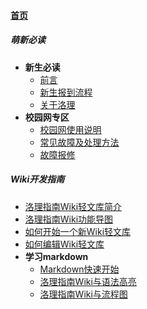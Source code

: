 
#### [首页](?file=home-首页)

##### 萌新必读
- **新生必读**
    - [前言](?file=001-萌新必读/01-新生必读/1-前言 "前言")
    - [新生报到流程](?file=001-萌新必读/01-新生必读/2-新生报到流程 "新生报到流程")
    - [关于洛理](?file=001-萌新必读/01-新生必读/3-关于洛理 "关于洛理")
- **校园网专区**
    - [校园网使用说明](?file=001-萌新必读/02-校园网专区/1-校园网使用说明 "校园网使用说明")
    - [常见故障及处理方法](?file=001-萌新必读/02-校园网专区/2-常见故障及处理方法 "常见故障及处理方法")
    - [故障报修](?file=001-萌新必读/02-校园网专区/3-故障报修 "故障报修")

##### Wiki开发指南
- [洛理指南Wiki轻文库简介](?file=009-Wiki开发指南/01-洛理指南Wiki轻文库简介 "洛理指南Wiki轻文库简介")
- [洛理指南Wiki功能导图](?file=009-Wiki开发指南/02-洛理指南Wiki功能导图 "洛理指南Wiki功能导图")
- [如何开始一个新Wiki轻文库](?file=009-Wiki开发指南/03-如何开始一个新Wiki轻文库 "如何开始一个新Wiki轻文库")
- [如何编辑Wiki轻文库](?file=009-Wiki开发指南/04-如何编辑Wiki轻文库 "如何编辑Wiki轻文库")
- **学习markdown**
    - [Markdown快速开始](?file=009-Wiki开发指南/05-学习markdown/01-Markdown快速开始 "Markdown快速开始")
    - [洛理指南Wiki与语法高亮](?file=009-Wiki开发指南/05-学习markdown/02-洛理指南Wiki与语法高亮 "洛理指南Wiki与语法高亮")
    - [洛理指南Wiki与流程图](?file=009-Wiki开发指南/05-学习markdown/03-洛理指南Wiki与流程图 "洛理指南Wiki与流程图")
